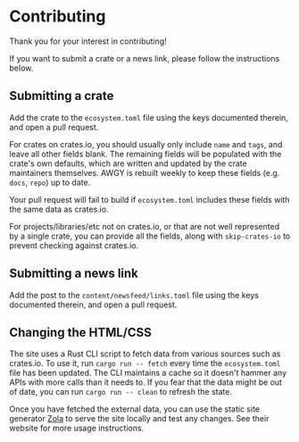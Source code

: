 # Contributing

Thank you for your interest in contributing!

If you want to submit a crate or a news link, please follow the instructions
below.


## Submitting a crate

Add the crate to the `ecosystem.toml` file using the keys documented therein,
and open a pull request.

For crates on crates.io, you should usually only include `name` and `tags`,
and leave all other fields blank. The remaining fields will be populated with
the crate's own defaults, which are written and updated by the crate
maintainers themselves. AWGY is rebuilt weekly to keep these fields (e.g.
`docs`, `repo`) up to date.

Your pull request will fail to build if `ecosystem.toml` includes these fields
with the same data as crates.io.

For projects/libraries/etc not on crates.io, or that are not well represented
by a single crate, you can provide all the fields, along with `skip-crates-io`
to prevent checking against crates.io.


## Submitting a news link

Add the post to the `content/newsfeed/links.toml` file using the keys
documented therein, and open a pull request.


## Changing the HTML/CSS

The site uses a Rust CLI script to fetch data from various sources such as
crates.io. To use it, run `cargo run -- fetch` every time the `ecosystem.toml`
file has been updated. The CLI maintains a cache so it doesn't hammer any APIs
with more calls than it needs to. If you fear that the data might be out of
date, you can run `cargo run -- clean` to refresh the state.

Once you have fetched the external data, you can use the static site generator
[Zola] to serve the site locally and test any changes. See their website for
more usage instructions.

[Zola]: https://www.getzola.org/
